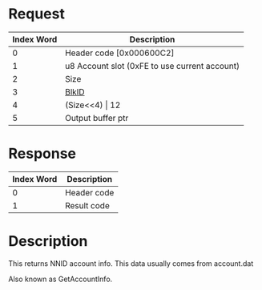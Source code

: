 # Request

| Index Word | Description                                   |
|------------|-----------------------------------------------|
| 0          | Header code \[0x000600C2\]                    |
| 1          | u8 Account slot (0xFE to use current account) |
| 2          | Size                                          |
| 3          | [BlkID](ACT_Services#DataBlocks "wikilink")   |
| 4          | (Size\<\<4) \| 12                             |
| 5          | Output buffer ptr                             |

# Response

| Index Word | Description |
|------------|-------------|
| 0          | Header code |
| 1          | Result code |

# Description

This returns NNID account info. This data usually comes from account.dat

Also known as GetAccountInfo.